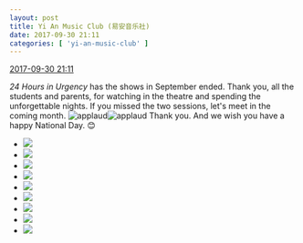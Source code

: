 ```yaml
---
layout: post
title: Yi An Music Club (易安音乐社)
date: 2017-09-30 21:11
categories: [ 'yi-an-music-club' ]
---
```


<div class="weibo-info">
  <a href="http://weibo.com/6094546964/Fofimm9VP">2017-09-30 21:11</a>
</div>

*24 Hours in Urgency* has the shows in September ended. Thank you, all the students and parents, for watching in the theatre and spending the unforgettable nights. If you missed the two sessions, let's meet in the coming month. ![applaud](http://img.t.sinajs.cn/t4/appstyle/expression/ext/normal/36/gza_org.gif)![applaud](http://img.t.sinajs.cn/t4/appstyle/expression/ext/normal/36/gza_org.gif) Thank you. And we wish you have a happy National Day. :blush:

<!-- more -->

<ul class="weibo-pic-list-3">
  <li class="weibo-pic">
    <a href="http://wx1.sinaimg.cn/mw690/006Es64Agy1fk1wai46s5j32kw3vcqv5.jpg"><img src="//wx1.sinaimg.cn/thumb150/006Es64Agy1fk1wai46s5j32kw3vcqv5.jpg" /></a>
  </li>
  <li class="weibo-pic">
    <a href="http://wx1.sinaimg.cn/mw690/006Es64Agy1fk1wak3ccmj30xc1e01ky.jpg"><img src="//wx1.sinaimg.cn/thumb150/006Es64Agy1fk1wak3ccmj30xc1e01ky.jpg" /></a>
  </li>
  <li class="weibo-pic">
    <a href="http://wx3.sinaimg.cn/mw690/006Es64Agy1fk1wam95mjj33vc2kwkjl.jpg"><img src="//wx3.sinaimg.cn/thumb150/006Es64Agy1fk1wam95mjj33vc2kwkjl.jpg" /></a>
  </li>
  <li class="weibo-pic">
    <a href="http://wx3.sinaimg.cn/mw690/006Es64Agy1fk1waofvdsj32kw3vbb29.jpg"><img src="//wx3.sinaimg.cn/thumb150/006Es64Agy1fk1waofvdsj32kw3vbb29.jpg" /></a>
  </li>
  <li class="weibo-pic">
    <a href="http://wx4.sinaimg.cn/mw690/006Es64Agy1fk1wafq0g0j33vc2kwkjl.jpg"><img src="//wx4.sinaimg.cn/thumb150/006Es64Agy1fk1wafq0g0j33vc2kwkjl.jpg" /></a>
  </li>
  <li class="weibo-pic">
    <a href="http://wx1.sinaimg.cn/mw690/006Es64Agy1fk1waudrfmj32kw3vctsi.jpg"><img src="//wx1.sinaimg.cn/thumb150/006Es64Agy1fk1waudrfmj32kw3vctsi.jpg" /></a>
  </li>
  <li class="weibo-pic">
    <a href="http://wx2.sinaimg.cn/mw690/006Es64Agy1fk1waqj5paj33vc2kw4qp.jpg"><img src="//wx2.sinaimg.cn/thumb150/006Es64Agy1fk1waqj5paj33vc2kw4qp.jpg" /></a>
  </li>
  <li class="weibo-pic">
    <a href="http://wx2.sinaimg.cn/mw690/006Es64Agy1fk1wasd5sxj30yg1e0kjl.jpg"><img src="//wx2.sinaimg.cn/thumb150/006Es64Agy1fk1wasd5sxj30yg1e0kjl.jpg" /></a>
  </li>
  <li class="weibo-pic">
    <a href="http://wx2.sinaimg.cn/mw690/006Es64Agy1fk1waw7sowj30xc1e0npd.jpg"><img src="//wx2.sinaimg.cn/thumb150/006Es64Agy1fk1waw7sowj30xc1e0npd.jpg" /></a>
  </li>
</ul>
